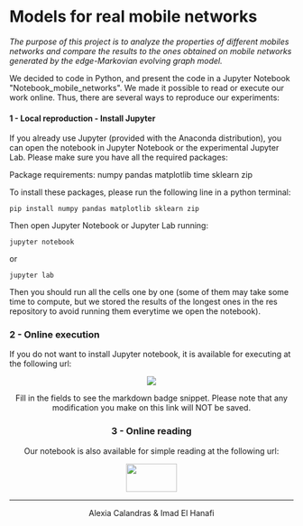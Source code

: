 
# Models for real mobile networks

*The purpose of this project is to analyze the properties of different mobiles networks and compare the results to the ones obtained on mobile networks generated by the edge-Markovian evolving graph model.*

We decided to code in Python, and present the code in a Jupyter Notebook "Notebook_mobile_networks".
We made it possible to read or execute our work online. Thus, there are several ways to reproduce our experiments:

#### 1 - Local reproduction - Install Jupyter
If you already use Jupyter (provided with the Anaconda distribution), you can open the notebook in Jupyter Notebook or the experimental Jupyter Lab. Please make sure you have all the required packages:

Package requirements:
numpy
pandas
matplotlib
time
sklearn
zip

To install these packages, please run the following line in a python terminal:
```
pip install numpy pandas matplotlib sklearn zip
```

Then open Jupyter Notebook or Jupyter Lab running:
```
jupyter notebook
```
or
```
jupyter lab
```

Then you should run all the cells one by one (some of them may take some time to compute, but we stored the results of the longest ones in the res repository to avoid running them everytime we open the notebook).

### 2 - Online execution
If you do not want to install Jupyter notebook, it is available for executing at the following url:  

[<center> <img src="https://mybinder.org/badge.svg">](https://mybinder.org/v2/gh/elimpro/Mobile-Networks/master?urlpath=lab)

Fill in the fields to see the markdown badge snippet.
Please note that any modification you make on this link will NOT be saved.

### 3 - Online reading
Our notebook is also available for simple reading at the following url:

[<center> <img  height="50" width="90" src="http://nbviewer.jupyter.org/static/img/nav_logo.svg">](http://nbviewer.jupyter.org/github/elimpro/Mobile-Networks/blob/master/Notebook_mobile_networks.ipynb)

-------
Alexia Calandras & Imad El Hanafi